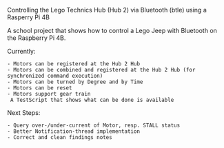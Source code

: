 Controlling the Lego Technics Hub (Hub 2) via Bluetooth (btle) using a Rasperry Pi 4B

A school project that shows how to control a Lego Jeep with Bluetooth on the Raspberry Pi 4B.

Currently:

    - Motors can be registered at the Hub 2 Hub
    - Motors can be combined and registered at the Hub 2 Hub (for synchronized command execution)
    - Motors can be turned by Degree and by Time
    - Motors can be reset
    - Motors support gear train
     A TestScript that shows what can be done is available

Next Steps:

    - Query over-/under-current of Motor, resp. STALL status
    - Better Notification-thread implementation
    - Correct and clean findings notes

